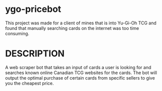 # ygo-pricebot
This project was made for a client of mines that is into Yu-Gi-Oh TCG and found that manually searching cards on the internet was too time consuming.

# DESCRIPTION
A web scraper bot that takes an input of cards a user is looking for and searches known online Canadian TCG websites for the cards. The bot will output the optimal purchase of certain cards from specific sellers to give you the cheapest price.
